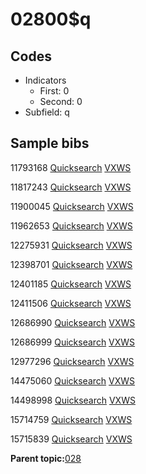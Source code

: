 # 02800$q

## Codes

-   Indicators
    -   First: 0
    -   Second: 0
-   Subfield: q

## Sample bibs

11793168 [Quicksearch](https://search.library.yale.edu/catalog/11793168) [VXWS](http://prodorbis.library.yale.edu:7014/vxws/GetHoldingsService?bibId=11793168)

11817243 [Quicksearch](https://search.library.yale.edu/catalog/11817243) [VXWS](http://prodorbis.library.yale.edu:7014/vxws/GetHoldingsService?bibId=11817243)

11900045 [Quicksearch](https://search.library.yale.edu/catalog/11900045) [VXWS](http://prodorbis.library.yale.edu:7014/vxws/GetHoldingsService?bibId=11900045)

11962653 [Quicksearch](https://search.library.yale.edu/catalog/11962653) [VXWS](http://prodorbis.library.yale.edu:7014/vxws/GetHoldingsService?bibId=11962653)

12275931 [Quicksearch](https://search.library.yale.edu/catalog/12275931) [VXWS](http://prodorbis.library.yale.edu:7014/vxws/GetHoldingsService?bibId=12275931)

12398701 [Quicksearch](https://search.library.yale.edu/catalog/12398701) [VXWS](http://prodorbis.library.yale.edu:7014/vxws/GetHoldingsService?bibId=12398701)

12401185 [Quicksearch](https://search.library.yale.edu/catalog/12401185) [VXWS](http://prodorbis.library.yale.edu:7014/vxws/GetHoldingsService?bibId=12401185)

12411506 [Quicksearch](https://search.library.yale.edu/catalog/12411506) [VXWS](http://prodorbis.library.yale.edu:7014/vxws/GetHoldingsService?bibId=12411506)

12686990 [Quicksearch](https://search.library.yale.edu/catalog/12686990) [VXWS](http://prodorbis.library.yale.edu:7014/vxws/GetHoldingsService?bibId=12686990)

12686999 [Quicksearch](https://search.library.yale.edu/catalog/12686999) [VXWS](http://prodorbis.library.yale.edu:7014/vxws/GetHoldingsService?bibId=12686999)

12977296 [Quicksearch](https://search.library.yale.edu/catalog/12977296) [VXWS](http://prodorbis.library.yale.edu:7014/vxws/GetHoldingsService?bibId=12977296)

14475060 [Quicksearch](https://search.library.yale.edu/catalog/14475060) [VXWS](http://prodorbis.library.yale.edu:7014/vxws/GetHoldingsService?bibId=14475060)

14498998 [Quicksearch](https://search.library.yale.edu/catalog/14498998) [VXWS](http://prodorbis.library.yale.edu:7014/vxws/GetHoldingsService?bibId=14498998)

15714759 [Quicksearch](https://search.library.yale.edu/catalog/15714759) [VXWS](http://prodorbis.library.yale.edu:7014/vxws/GetHoldingsService?bibId=15714759)

15715839 [Quicksearch](https://search.library.yale.edu/catalog/15715839) [VXWS](http://prodorbis.library.yale.edu:7014/vxws/GetHoldingsService?bibId=15715839)

**Parent topic:**[028](../../tags/028/028.md)

